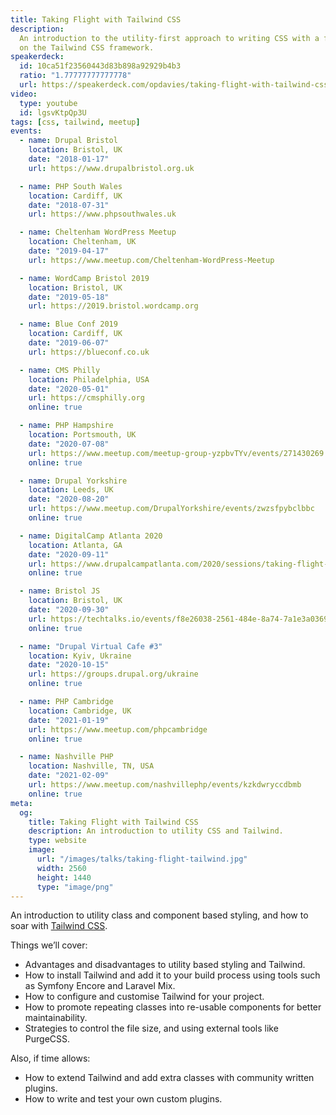 ```yaml
---
title: Taking Flight with Tailwind CSS
description:
  An introduction to the utility-first approach to writing CSS with a focus
  on the Tailwind CSS framework.
speakerdeck:
  id: 10ca51f23560443d83b898a92929b4b3
  ratio: "1.77777777777778"
  url: https://speakerdeck.com/opdavies/taking-flight-with-tailwind-css
video:
  type: youtube
  id: lgsvKtpQp3U
tags: [css, tailwind, meetup]
events:
  - name: Drupal Bristol
    location: Bristol, UK
    date: "2018-01-17"
    url: https://www.drupalbristol.org.uk

  - name: PHP South Wales
    location: Cardiff, UK
    date: "2018-07-31"
    url: https://www.phpsouthwales.uk

  - name: Cheltenham WordPress Meetup
    location: Cheltenham, UK
    date: "2019-04-17"
    url: https://www.meetup.com/Cheltenham-WordPress-Meetup

  - name: WordCamp Bristol 2019
    location: Bristol, UK
    date: "2019-05-18"
    url: https://2019.bristol.wordcamp.org

  - name: Blue Conf 2019
    location: Cardiff, UK
    date: "2019-06-07"
    url: https://blueconf.co.uk

  - name: CMS Philly
    location: Philadelphia, USA
    date: "2020-05-01"
    url: https://cmsphilly.org
    online: true

  - name: PHP Hampshire
    location: Portsmouth, UK
    date: "2020-07-08"
    url: https://www.meetup.com/meetup-group-yzpbvTYv/events/271430269
    online: true

  - name: Drupal Yorkshire
    location: Leeds, UK
    date: "2020-08-20"
    url: https://www.meetup.com/DrupalYorkshire/events/zwzsfpybclbbc
    online: true

  - name: DigitalCamp Atlanta 2020
    location: Atlanta, GA
    date: "2020-09-11"
    url: https://www.drupalcampatlanta.com/2020/sessions/taking-flight-tailwind-css
    online: true

  - name: Bristol JS
    location: Bristol, UK
    date: "2020-09-30"
    url: https://techtalks.io/events/f8e26038-2561-484e-8a74-7a1e3a0369b8
    online: true

  - name: "Drupal Virtual Cafe #3"
    location: Kyiv, Ukraine
    date: "2020-10-15"
    url: https://groups.drupal.org/ukraine
    online: true

  - name: PHP Cambridge
    location: Cambridge, UK
    date: "2021-01-19"
    url: https://www.meetup.com/phpcambridge
    online: true

  - name: Nashville PHP
    location: Nashville, TN, USA
    date: "2021-02-09"
    url: https://www.meetup.com/nashvillephp/events/kzkdwryccdbmb
    online: true
meta:
  og:
    title: Taking Flight with Tailwind CSS
    description: An introduction to utility CSS and Tailwind.
    type: website
    image:
      url: "/images/talks/taking-flight-tailwind.jpg"
      width: 2560
      height: 1440
      type: "image/png"
---
```


An introduction to utility class and component based styling, and how to soar
with [Tailwind CSS][1].

Things we’ll cover:

- Advantages and disadvantages to utility based styling and Tailwind.
- How to install Tailwind and add it to your build process using tools such as Symfony Encore and Laravel Mix.
- How to configure and customise Tailwind for your project.
- How to promote repeating classes into re-usable components for better maintainability.
- Strategies to control the file size, and using external tools like PurgeCSS.

Also, if time allows:

- How to extend Tailwind and add extra classes with community written plugins.
- How to write and test your own custom plugins.

[1]: https://tailwindcss.com

